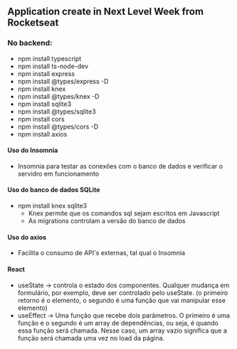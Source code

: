 ## Application create in Next Level Week from Rocketseat

### No backend:
- npm install typescript
- npm install ts-node-dev
- npm install express
- npm install @types/express -D
- npm install knex
- npm install @types/knex -D
- npm install sqlite3
- npm install @types/sqlite3
- npm install cors
- npm install @types/cors -D
- npm install axios

#### Uso do Insomnia
- Insomnia para testar as conexões com o banco de dados e verificar o servidro em funcionamento

#### Uso do banco de dados SQLite
- npm install knex sqlite3
  - Knex permite que os comandos sql sejam escritos em Javascript
  - As migrations controlam a versão do banco de dados

#### Uso do axios
- Facilita o consumo de API's externas, tal qual o Insomnia

#### React
- useState -> controla o estado dos componentes. Qualquer mudança em formulário, por exemplo, deve ser controlado pelo useState. (o primeiro retorno é o elemento, o segundo é uma função que vai manipular esse elemento)
- useEffect -> Uma função que recebe dois parâmetros. O primeiro é uma função e o segundo é um array de dependências, ou seja, é quando essa função será chamada. Nesse caso, um array vazio significa que a função será chamada uma vez no load da página.

